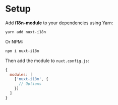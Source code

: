 # Setup

Add **i18n-module** to your dependencies using Yarn:

```bash
yarn add nuxt-i18n
```

Or NPM:

```bash
npm i nuxt-i18n
```

Then add the module to `nuxt.config.js`:

```js
{
  modules: [
    ['nuxt-i18n', {
      // Options
    }]
  ]
}
```



